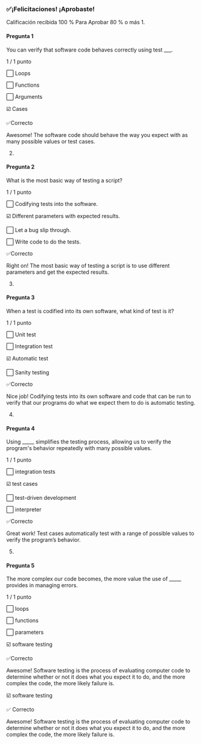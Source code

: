 ### ✅¡Felicitaciones! ¡Aprobaste!
Calificación recibida 100 %
Para Aprobar 80 % o más
1.
#### Pregunta 1
You can verify that software code behaves correctly using test ___.

1 / 1 punto

⬜ Loops


⬜ Functions


⬜ Arguments


☑️ Cases

✅Correcto

Awesome! The software code should behave the way you expect with as many possible values or test cases. 

2.
#### Pregunta 2
What is the most basic way of testing a script?

1 / 1 punto

⬜ Codifying tests into the software.


☑️ Different parameters with expected results.


⬜ Let a bug slip through. 


⬜ Write code to do the tests.

✅Correcto

Right on! The most basic way of testing a script is to use different parameters and get the expected results.

3.
#### Pregunta 3
When a test is codified into its own software, what kind of test is it?

1 / 1 punto

⬜ Unit test


⬜ Integration test


☑️  Automatic test


⬜ Sanity testing

✅Correcto

Nice job!  Codifying tests into its own software and code that can be run to verify that our programs do what we expect them to do is automatic testing.

4.
#### Pregunta 4
Using _____ simplifies the testing process, allowing us to verify the program's behavior repeatedly with many possible values.

1 / 1 punto

⬜ integration tests


☑️ test cases


⬜ test-driven development


⬜ interpreter

✅Correcto

Great work! Test cases automatically test with a range of possible values to verify the program’s behavior.

5.
#### Pregunta 5
The more complex our code becomes, the more value the use of _____ provides in managing errors.

1 / 1 punto

⬜ loops


⬜ functions


⬜ parameters


☑️ software testing

✅Correcto

Awesome! Software testing is the process of evaluating computer code to determine whether or not it does what you expect it to do, and the more complex the code, the more likely failure is.


☑️ software testing

✅ Correcto

Awesome! Software testing is the process of evaluating computer code to determine whether or not it does what you expect it to do, and the more complex the code, the more likely failure is.
